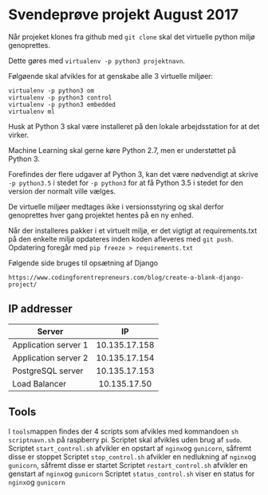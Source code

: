 # Svendeprøve projekt August 2017

Når projeket klones fra github med `git clone` skal det virtuelle python miljø genoprettes.

Dette gøres med `virtualenv -p python3 projektnavn`.

Følgøende skal afvikles for at genskabe alle 3 virtuelle miljøer:
```
virtualenv -p python3 om
virtualenv -p python3 control
virtualenv -p python3 embedded
virtualenv ml
```

Husk at Python 3 skal være installeret på den lokale arbejdsstation for at det virker.

Machine Learning skal gerne køre Python 2.7, men er understøttet på Python 3.

Forefindes der flere udgaver af Python 3, kan det være nødvendigt at skrive `-p python3.5` i stedet for `-p python3` for at få Python 3.5 i stedet for den version der normalt ville vælges.

De virtuelle miljøer medtages ikke i versionsstyring og skal derfor genoprettes hver gang projektet hentes på en ny enhed.

Når der installeres pakker i et virtuelt miljø, er det vigtigt at requirements.txt på den enkelte miljø opdateres inden koden afleveres med `git push`.
Opdatering foregår med `pip freeze > requirements.txt`

Følgende side bruges til opsætning af Django
```
https://www.codingforentrepreneurs.com/blog/create-a-blank-django-project/
```
## IP addresser
| Server        | IP            |
| ------------- |:-------------:|
| Application server 1 |10.135.17.158 |
| Application server 2 |10.135.17.154 |
| PostgreSQL server |10.135.17.153 |
| Load Balancer |10.135.17.50 |

## Tools
I `tools`mappen findes der 4 scripts som afvikles med kommandoen `sh scriptnavn.sh` på raspberry pi. Scriptet skal afvikles uden brug af `sudo`.
Scriptet `start_control.sh` afvikler en opstart af `nginx`og `gunicorn`, såfremt disse er stoppet
Scriptet `stop_control.sh` afvikler en nedlukning af `nginx`og `gunicorn`, såfremt disse er startet
Scriptet `restart_control.sh` afvikler en genstart af `nginx`og `gunicorn`
Scriptet `status_control.sh` viser en status for `nginx`og `gunicorn`
